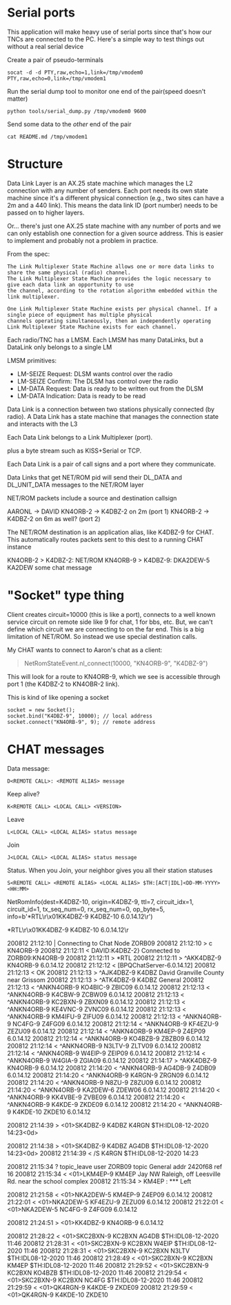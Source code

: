 # Serial ports

This application will make heavy use of serial ports since that's how our TNCs
are connected to the PC. Here's a simple way to test things out without a real
serial device

Create a pair of pseudo-terminals

```
socat -d -d PTY,raw,echo=1,link=/tmp/vmodem0 PTY,raw,echo=0,link=/tmp/vmodem1
```

Run the serial dump tool to monitor one end of the pair(speed doesn't matter)

```
python tools/serial_dump.py /tmp/vmodem0 9600
```

Send some data to the _other_ end of the pair

```
cat README.md /tmp/vmodem1
```

# Structure

Data Link Layer is an AX.25 state machine which manages the L2 connection with any number of senders. Each 
port needs its own state machine since it's a different physical connection (e.g., two sites can have a 2m and a 
440 link). This means the data link ID (port number) needs to be passed on to higher layers.


Or... there's just one AX.25 state machine with any number of ports and we can only establish one connection
for a given source address. This is easier to implement and probably not a problem in practice.

From the spec:

```
The Link Multiplexer State Machine allows one or more data links to share the same physical (radio) channel. 
The Link Multiplexer State Machine provides the logic necessary to give each data link an opportunity to use 
the channel, according to the rotation algorithm embedded within the link multiplexer.

One Link Multiplexer State Machine exists per physical channel. If a single piece of equipment has multiple physical 
channels operating simultaneously, then an independently operating Link Multiplexer State Machine exists for each channel.
```

Each radio/TNC has a LMSM. Each LMSM has many DataLinks, but a DataLink only belongs to a
single LM

LMSM primitives:
* LM-SEIZE Request: DLSM wants control over the radio
* LM-SEIZE Confirm: The DLSM has control over the radio                                                                                                                                                        
* LM-DATA Request: Data is ready to be written out from the DLSM
* LM-DATA Indication: Data is ready to be read


Data Link is a connection between two stations physically connected (by radio). A Data Link has a state machine
that manages the connection state and interacts with the L3

Each Data Link belongs to a Link Multiplexer (port). 



plus a byte stream such as KISS+Serial or TCP.

Each Data Link is a pair of call signs and a port where they communicate. 


Data Links that get NET/ROM pid will send their DL_DATA and DL_UNIT_DATA messages to the NET/ROM layer

NET/ROM packets include a source and destination callsign



AARONL -> DAVID
KN4ORB-2 -> K4DBZ-2 on 2m (port 1)
KN4ORB-2 -> K4DBZ-2 on 6m as well? (port 2)




The NET/ROM destination is an application alias, like K4DBZ-9 for CHAT. This automatically routes packets sent to this 
dest to a running CHAT instance

KN4ORB-2 > K4DBZ-2: NET/ROM KN4ORB-9 > K4DBZ-9: DKA2DEW-5 KA2DEW some chat message



# "Socket" type thing

Client creates circuit=10000 (this is like a port), connects to a well known service circuit on remote side
like 9 for chat, 1 for bbs, etc. But, we can't define which circuit we are connecting to on the far end. This
is a big limitation of NET/ROM. So instead we use special destination calls.

My CHAT wants to connect to Aaron's chat as a client:

> NetRomStateEvent.nl_connect(10000, "KN4ORB-9", "K4DBZ-9")

This will look for a route to KN4ORB-9, which we see is accessible through port 1 (the K4DBZ-2 to KN4OBR-2 link).

This is kind of like opening a socket

```
socket = new Socket();
socket.bind("K4DBZ-9", 10000); // local address
socket.connect("KN4ORB-9", 9); // remote address
```


# CHAT messages
    
Data message: 

    D<REMOTE CALL>: <REMOTE ALIAS> message
    
Keep alive?

    K<REMOTE CALL> <LOCAL CALL> <VERSION>
    
Leave

    L<LOCAL CALL> <LOCAL ALIAS> status message
    
Join

    J<LOCAL CALL> <LOCAL ALIAS> status message
    
Status. When you Join, your neighbor gives you all their station statuses

    S<REMOTE CALL> <REMOTE ALIAS> <LOCAL ALIAS> $TH:[ACT|IDL]<DD-MM-YYYY> <HH:MM>
    

NetRomInfo(dest=K4DBZ-10, origin=K4DBZ-9, ttl=7, circuit_idx=1, circuit_id=1, tx_seq_num=0, rx_seq_num=0, 
          op_byte=5, info=b'*RTL\r\x01KK4DBZ-9 K4DBZ-10 6.0.14.12\r')


*RTL\r\x01KK4DBZ-9 K4DBZ-10 6.0.14.12\r

200812 21:12:10 |          Connecting to Chat Node ZORB09
200812 21:12:10 >          c KN4ORB-9
200812 21:12:11 <          DAVID:K4DBZ-2} Connected to ZORB09:KN4ORB-9
200812 21:12:11 >          *RTL
200812 21:12:11 >          ^AKK4DBZ-9 KN4ORB-9 6.0.14.12
200812 21:12:12 <          [BPQChatServer-6.0.14.12]
200812 21:12:13 <          OK
200812 21:12:13 >          ^AJK4DBZ-9 K4DBZ David Granville County near Grissom
200812 21:12:13 >          ^ATK4DBZ-9 K4DBZ General
200812 21:12:13 <          ^ANKN4ORB-9 KO4BIC-9 ZBIC09 6.0.14.12
200812 21:12:13 <          ^ANKN4ORB-9 K4CBW-9 ZCBW09 6.0.14.12
200812 21:12:13 <          ^ANKN4ORB-9 KC2BXN-9 ZBXN09 6.0.14.12
200812 21:12:13 <          ^ANKN4ORB-9 KE4VNC-9 ZVNC09 6.0.14.12
200812 21:12:13 <          ^ANKN4ORB-9 KM4IFU-9 ZIFU09 6.0.14.12
200812 21:12:13 <          ^ANKN4ORB-9 NC4FG-9 Z4FG09 6.0.14.12
200812 21:12:14 <          ^ANKN4ORB-9 KF4EZU-9 ZEZU09 6.0.14.12
200812 21:12:14 <          ^ANKN4ORB-9 KM4EP-9 Z4EP09 6.0.14.12
200812 21:12:14 <          ^ANKN4ORB-9 KO4BZB-9 ZBZB09 6.0.14.12
200812 21:12:14 <          ^ANKN4ORB-9 N3LTV-9 ZLTV09 6.0.14.12
200812 21:12:14 <          ^ANKN4ORB-9 W4EIP-9 ZEIP09 6.0.14.12
200812 21:12:14 <          ^ANKN4ORB-9 W4GIA-9 ZGIA09 6.0.14.12
200812 21:14:17 >          ^AKK4DBZ-9 KN4ORB-9 6.0.14.12
200812 21:14:20 <          ^ANKN4ORB-9 AG4DB-9 Z4DB09 6.0.14.12
200812 21:14:20 <          ^ANKN4ORB-9 K4RGN-9 ZRGN09 6.0.14.12
200812 21:14:20 <          ^ANKN4ORB-9 N8ZU-9 Z8ZU09 6.0.14.12
200812 21:14:20 <          ^ANKN4ORB-9 KA2DEW-6 ZDEW06 6.0.14.12
200812 21:14:20 <          ^ANKN4ORB-9 KK4VBE-9 ZVBE09 6.0.14.12
200812 21:14:20 <          ^ANKN4ORB-9 K4KDE-9 ZKDE09 6.0.14.12
200812 21:14:20 <          ^ANKN4ORB-9 K4KDE-10 ZKDE10 6.0.14.12


200812 21:14:39 >          <01>SK4DBZ-9 K4DBZ K4RGN $TH:IDL08-12-2020 14:23<0d>

200812 21:14:38 >          <01>SK4DBZ-9 K4DBZ AG4DB $TH:IDL08-12-2020 14:23<0d>
200812 21:14:39 <          /S K4RGN $TH:IDL08-12-2020 14:23

200812 21:15:34 ?          topic_leave user ZORB09 topic General addr 2420f68 ref 16
200812 21:15:34 <          <01>LKM4EP-9 KM4EP Jay NW Raleigh, off Leesville Rd. near the school complex
200812 21:15:34 >          KM4EP  : *** Left

200812 21:21:58 <          <01>NKA2DEW-5 KM4EP-9 Z4EP09 6.0.14.12
200812 21:22:01 <          <01>NKA2DEW-5 KF4EZU-9 ZEZU09 6.0.14.12
200812 21:22:01 <          <01>NKA2DEW-5 NC4FG-9 Z4FG09 6.0.14.12


200812 21:24:51 >          <01>KK4DBZ-9 KN4ORB-9 6.0.14.12


200812 21:28:22 <          <01>SKC2BXN-9 KC2BXN AG4DB $TH:IDL08-12-2020 11:46
200812 21:28:31 <          <01>SKC2BXN-9 KC2BXN W4EIP $TH:IDL08-12-2020 11:46
200812 21:28:31 <          <01>SKC2BXN-9 KC2BXN N3LTV $TH:IDL08-12-2020 11:46
200812 21:28:49 <          <01>SKC2BXN-9 KC2BXN KM4EP $TH:IDL08-12-2020 11:46
200812 21:29:52 <          <01>SKC2BXN-9 KC2BXN KO4BZB $TH:IDL08-12-2020 11:46
200812 21:29:54 <          <01>SKC2BXN-9 KC2BXN NC4FG $TH:IDL08-12-2020 11:46
200812 21:29:59 <          <01>QK4RGN-9 K4KDE-9 ZKDE09
200812 21:29:59 <          <01>QK4RGN-9 K4KDE-10 ZKDE10
